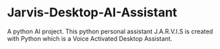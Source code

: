 # Jarvis-Desktop-AI-Assistant
A python AI project. This python personal assistant  J.A.R.V.I.S  is created with Python which is a Voice Activated Desktop Assistant.
